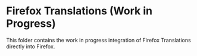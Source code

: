 # Firefox Translations (Work in Progress)

This folder contains the work in progress integration of Firefox Translations directly into Firefox.
